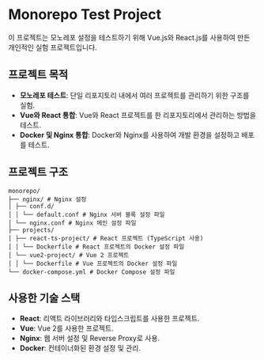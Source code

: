 # Monorepo Test Project

이 프로젝트는 모노레포 설정을 테스트하기 위해 Vue.js와 React.js를 사용하여 만든 개인적인 실험 프로젝트입니다.

## 프로젝트 목적

- **모노레포 테스트**: 단일 리포지토리 내에서 여러 프로젝트를 관리하기 위한 구조를 실험.
- **Vue와 React 통합**: Vue와 React 프로젝트를 한 리포지토리에서 관리하는 방법을 테스트.
- **Docker 및 Nginx 통합**: Docker와 Nginx를 사용하여 개발 환경을 설정하고 배포를 테스트.
  
## 프로젝트 구조
```plaintext
monorepo/
├── nginx/ # Nginx 설정
│ ├── conf.d/
│ │ └── default.conf # Nginx 서버 블록 설정 파일
│ └── nginx.conf # Nginx 메인 설정 파일
├── projects/
│ ├── react-ts-project/ # React 프로젝트 (TypeScript 사용)
│ │ └── Dockerfile # React 프로젝트의 Docker 설정 파일
│ └── vue2-project/ # Vue 2 프로젝트
│ │ └── Dockerfile # Vue 프로젝트의 Docker 설정 파일
└── docker-compose.yml # Docker Compose 설정 파일
```

## 사용한 기술 스택

- **React**: 리액트 라이브러리와 타입스크립트를 사용한 프로젝트.
- **Vue**: Vue 2를 사용한 프로젝트.
- **Nginx**: 웹 서버 설정 및 Reverse Proxy로 사용.
- **Docker**: 컨테이너화된 환경 설정 및 관리.
